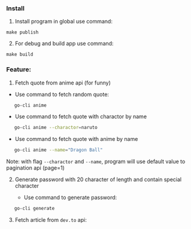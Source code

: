 ### Install 
1. Install program in global use command:
```
make publish
```

2. For debug and build app use command: 
```
make build
```

### Feature:

1. Fetch quote from anime api (for funny)

 - Use command to fetch random quote: 
 ```sh
	go-cli anime
 ```

 - Use command to fetch quote with charactor by name
 ```sh
	go-cli anime --charactor=naruto
 ```

 - Use command to fetch quote with anime by name
 ```sh
	go-cli anime --name="Dragon Ball"
 ```

 Note: with flag `--charactor` and `--name`, program will use default value to pagination api (page=1)

2. Generate password with 20 character of length and contain special character

 	-  Use command to generate password:
 ```sh
	go-cli generate
 ```

3. Fetch article from `dev.to` api: 
